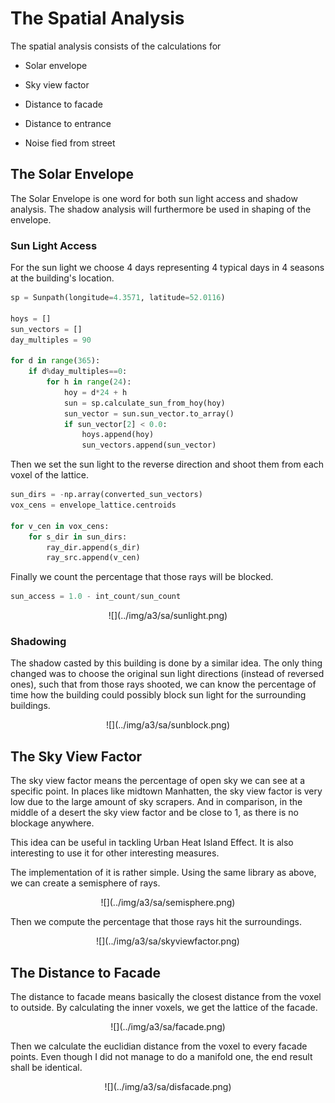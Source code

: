 # **The Spatial Analysis**

The spatial analysis consists of the calculations for  

* Solar envelope
* Sky view factor
* Distance to facade

* Distance to entrance
* Noise fied from street


## **The Solar Envelope**

The Solar Envelope is one word for both sun light access and shadow analysis. The shadow analysis will furthermore be used in shaping of the envelope.

### **Sun Light Access**

For the sun light we choose 4 days representing 4 typical days in 4 seasons at the building's location.  

```python
sp = Sunpath(longitude=4.3571, latitude=52.0116)

hoys = []
sun_vectors = []
day_multiples = 90

for d in range(365):
    if d%day_multiples==0:
        for h in range(24):
            hoy = d*24 + h
            sun = sp.calculate_sun_from_hoy(hoy)
            sun_vector = sun.sun_vector.to_array()
            if sun_vector[2] < 0.0:
                hoys.append(hoy)
                sun_vectors.append(sun_vector)
```

Then we set the sun light to the reverse direction and shoot them from each voxel of the lattice.  

```python
sun_dirs = -np.array(converted_sun_vectors)
vox_cens = envelope_lattice.centroids

for v_cen in vox_cens:
    for s_dir in sun_dirs:
        ray_dir.append(s_dir)
        ray_src.append(v_cen)
```

Finally we count the percentage that those rays will be blocked.

```python
sun_access = 1.0 - int_count/sun_count 
```

<center>
    ![](../img/a3/sa/sunlight.png)
</center>

### **Shadowing**

The shadow casted by this building is done by a similar idea. The only thing changed was to choose the original sun light directions (instead of reversed ones), such that from those rays shooted, we can know the percentage of time how the building could possibly block sun light for the surrounding buildings.   

<center>
    ![](../img/a3/sa/sunblock.png)
</center>

## **The Sky View Factor**

The sky view factor means the percentage of open sky we can see at a specific point. In places like midtown Manhatten, the sky view factor is very low due to the large amount of sky scrapers. And in comparison, in the middle of a desert the sky view factor and be close to 1, as there is no blockage anywhere.  

This idea can be useful in tackling Urban Heat Island Effect. It is also interesting to use it for other interesting measures.  

The implementation of it is rather simple. Using the same library as above, we can create a semisphere of rays.  

<center>
    ![](../img/a3/sa/semisphere.png)
</center>

Then we compute the percentage that those rays hit the surroundings.

<center>
    ![](../img/a3/sa/skyviewfactor.png)
</center>


## **The Distance to Facade**

The distance to facade means basically the closest distance from the voxel to outside. By calculating the inner voxels, we get the lattice of the facade.

<center>
    ![](../img/a3/sa/facade.png)
</center>

Then we calculate the euclidian distance from the voxel to every facade points. Even though I did not manage to do a manifold one, the end result shall be identical.

<center>
    ![](../img/a3/sa/disfacade.png)
</center>